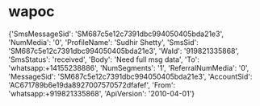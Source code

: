 # wapoc
{'SmsMessageSid': 'SM687c5e12c7391dbc994050405bda21e3', 'NumMedia': '0', 'ProfileName': 'Sudhir Shetty', 'SmsSid': 'SM687c5e12c7391dbc994050405bda21e3', 'WaId': '919821335868', 'SmsStatus': 'received', 'Body': 'Need full msg data', 'To': 'whatsapp:+14155238886', 'NumSegments': '1', 'ReferralNumMedia': '0', 'MessageSid': 'SM687c5e12c7391dbc994050405bda21e3', 'AccountSid': 'AC671789b6e19da8927007570572dfafef', 'From': 'whatsapp:+919821335868', 'ApiVersion': '2010-04-01'}